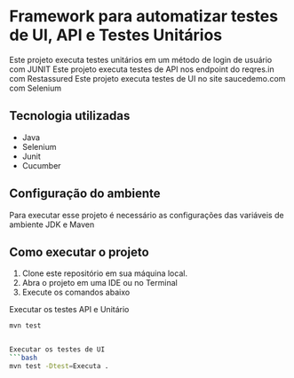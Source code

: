 # Framework para automatizar testes de UI, API e Testes Unitários

Este projeto executa testes unitários em um método de login de usuário com JUNIT
Este projeto executa testes de API nos endpoint do reqres.in com Restassured
Este projeto executa testes de UI no site saucedemo.com com Selenium 

## Tecnologia utilizadas
- Java
- Selenium
- Junit
- Cucumber

## Configuração do ambiente
Para executar esse projeto é necessário as configurações das variáveis de ambiente 
JDK e Maven

## Como executar o projeto

1. Clone este repositório em sua máquina local.
2. Abra o projeto em uma IDE ou no Terminal
3. Execute os comandos abaixo

Executar os testes API e Unitário
```bash
mvn test


Executar os testes de UI
```bash
mvn test -Dtest=Executa .
